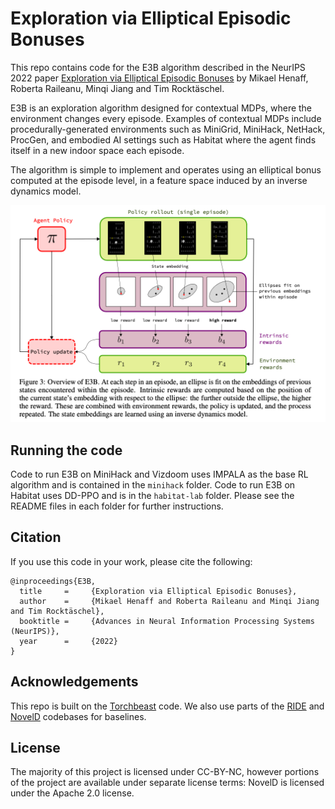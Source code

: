 # Exploration via Elliptical Episodic Bonuses

This repo contains code for the E3B algorithm described in the NeurIPS 2022 paper [Exploration via Elliptical Episodic Bonuses](https://arxiv.org/abs/2210.05805) by Mikael Henaff, Roberta Raileanu, Minqi Jiang and Tim Rocktäschel. 

E3B is an exploration algorithm designed for contextual MDPs, where the environment changes every episode. Examples of contextual MDPs include procedurally-generated environments such as MiniGrid, MiniHack, NetHack, ProcGen, and embodied AI settings such as Habitat where the agent finds itself in a new indoor space each episode.

The algorithm is simple to implement and operates using an elliptical bonus computed at the episode level, in a feature space induced by an inverse dynamics model.


![Figure 1-1](figures/e3b_overview.png "Figure 1-1")

## Running the code

Code to run E3B on MiniHack and Vizdoom uses IMPALA as the base RL algorithm and is contained in the `minihack` folder. Code to run E3B on Habitat uses DD-PPO and is in the `habitat-lab` folder. Please see the README files in each folder for further instructions.

## Citation

If you use this code in your work, please cite the following:

```
@inproceedings{E3B,
  title     =     {Exploration via Elliptical Episodic Bonuses},
  author    =     {Mikael Henaff and Roberta Raileanu and Minqi Jiang and Tim Rocktäschel},
  booktitle =     {Advances in Neural Information Processing Systems (NeurIPS)},
  year      =     {2022}
}
```

## Acknowledgements

This repo is built on the [Torchbeast](https://github.com/facebookresearch/torchbeast) code. We also use parts of the [RIDE](https://github.com/facebookresearch/impact-driven-exploration) and [NovelD](https://github.com/tianjunz/NovelD) codebases for baselines.

## License

The majority of this project is licensed under CC-BY-NC, however portions of the project are available under separate license terms: NovelD is licensed under the Apache 2.0 license.



